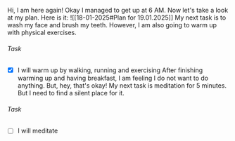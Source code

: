 Hi, I am here again! Okay I managed to get up at 6 AM. Now let's take a look at my plan.
Here is it: ![[18-01-2025#Plan for 19.01.2025]]
My next task is to wash my face and brush my teeth. However, I am also going to warm up with physical exercises.
###### Task
- [x] I will warm up by walking, running and exercising
After finishing warming up and having breakfast, I am feeling I do not want to do anything. But, hey, that's okay! My next task is meditation for 5 minutes. But I need to find a silent place for it. 
###### Task
- [ ] I will meditate
